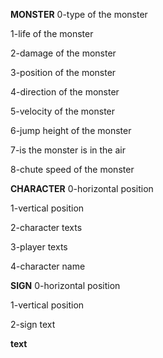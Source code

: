 **MONSTER**
0-type of the monster

1-life of the monster

2-damage of the monster

3-position of the monster

4-direction of the monster

5-velocity of the monster

6-jump height of the monster

7-is the monster is in the air

8-chute speed of the monster

**CHARACTER**
0-horizontal position

1-vertical position

2-character texts

3-player texts

4-character name

**SIGN**
0-horizontal position

1-vertical position

2-sign text

**text**
